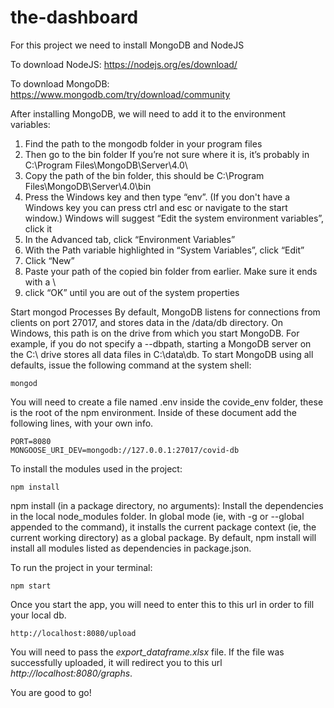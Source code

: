 # the-dashboard

For this project we need to install MongoDB and NodeJS

To download NodeJS:
https://nodejs.org/es/download/

To download MongoDB:
https://www.mongodb.com/try/download/community

After installing MongoDB, we will need to add it to the environment variables:

1. Find the path to the mongodb folder in your program files
2. Then go to the bin folder If you’re not sure where it is, it’s probably in C:\Program Files\MongoDB\Server\4.0\
3. Copy the path of the bin folder, this should be C:\Program Files\MongoDB\Server\4.0\bin
4. Press the Windows key and then type “env”. (If you don't have a Windows key you can press ctrl and esc or navigate to the start window.) Windows will suggest “Edit the system environment variables”, click it
5. In the Advanced tab, click “Environment Variables”
6. With the Path variable highlighted in “System Variables”, click “Edit”
7. Click “New”
8. Paste your path of the copied bin folder from earlier. Make sure it ends with a \
9. click “OK” until you are out of the system properties

Start mongod Processes
By default, MongoDB listens for connections from clients on port 27017, and stores data in the /data/db directory. On Windows, this path is on the drive from which you start MongoDB. For example, if you do not specify a --dbpath, starting a MongoDB server on the C:\ drive stores all data files in C:\data\db. To start MongoDB using all defaults, issue the following command at the system shell: 

```
mongod
```

You will need to create a file named .env inside the covide_env folder, these is the root of the npm environment. Inside of these document add the following lines, with your own info.
```
PORT=8080
MONGOOSE_URI_DEV=mongodb://127.0.0.1:27017/covid-db
```

To install the modules used in the project:
```
npm install
```
npm install (in a package directory, no arguments):
Install the dependencies in the local node_modules folder.
In global mode (ie, with -g or --global appended to the command), it installs the current package context (ie, the current working directory) as a global package.
By default, npm install will install all modules listed as dependencies in package.json.

To run the project in your terminal:
```
npm start 
```

Once you start the app, you will need to enter this to this url in order to fill your local db.
```
http://localhost:8080/upload
```
You will need to pass the *export_dataframe.xlsx* file. If the file was successfully uploaded, it will redirect you to this url *http://localhost:8080/graphs*.

You are good to go!

